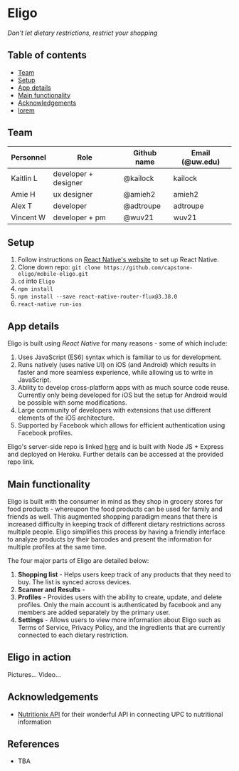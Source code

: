# Eligo
*Don't let dietary restrictions, restrict your shopping*

## Table of contents
- [Team](#team)
- [Setup](#setup)
- [App details](#app-details)
- [Main functionality](#main-functionality)
- [Acknowledgements](#acknowledgements)
- [lorem](#lorem)

## Team
|Personnel|Role|Github name|Email (@uw.edu)
|-|-|-|-|
| Kaitlin L | developer + designer | @kailock | kailock
| Amie H | ux designer | @amieh2 | amieh2
| Alex T | developer | @adtroupe | adtroupe
| Vincent W | developer + pm | @wuv21 | wuv21

## Setup
1. Follow instructions on [React Native's website](https://facebook.github.io/react-native/docs/getting-started.html) to set up React Native.
2. Clone down repo: `git clone https://github.com/capstone-eligo/mobile-eligo.git`
3. `cd` into `Eligo`
4. `npm install`
5. `npm install --save react-native-router-flux@3.38.0`
6. `react-native run-ios`

## App details
Eligo is built using *React Native* for many reasons - some of which include:
  1. Uses JavaScript (ES6) syntax which is familiar to us for development.
  2. Runs natively (uses native UI) on iOS (and Android) which results in faster and more seamless experience, while allowing us to write in JavaScript.
  3. Ability to develop cross-platform apps with as much source code reuse. Currently only being developed for iOS but the setup for Android would be possible with some modifications.
  4. Large community of developers with extensions that use different elements of the iOS architecture.
  5. Supported by Facebook which allows for efficient authentication using Facebook profiles.

Eligo's server-side repo is linked [here](https://github.com/capstone-eligo/server-eligo) and is built with Node JS + Express and deployed on Heroku. Further details can be accessed at the provided repo link.

## Main functionality
Eligo is built with the consumer in mind as they shop in grocery stores for food products - whereupon the food products can be used for family and friends as well. This augmented shopping paradigm means that there is increased difficulty in keeping track of different dietary restrictions across multiple people. Eligo simplifies this process by having a friendly interface to analyze products by their barcodes and present the information for multiple profiles at the same time.

The four major parts of Eligo are detailed below:
  1. **Shopping list** - Helps users keep track of any products that they need to buy. The list is synced across devices.
  2. **Scanner and Results** -
  3. **Profiles** - Provides users with the ability to create, update, and delete profiles. Only the main account is authenticated by facebook and any members are added separately by the primary user.
  4. **Settings** - Allows users to view more information about Eligo such as Terms of Service, Privacy Policy, and the ingredients that are currently connected to each dietary restriction.

## Eligo in action
Pictures...
Video...

## Acknowledgements
- [Nutritionix API](https://www.nutritionix.com/business/api) for their wonderful API in connecting UPC to nutritional information

## References
- TBA

